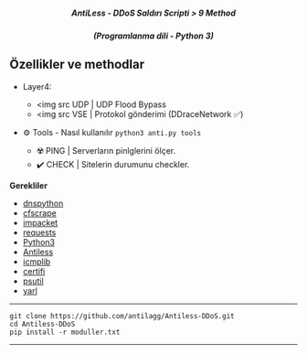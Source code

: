 
<em><h5 align="center">AntiLess - DDoS Saldırı Scripti > 9 Method</h5></em>
<em><h5 align="center">(Programlanma dili - Python 3)</h5></em>


## Özellikler ve methodlar

* Layer4: 
  * <img src UDP | UDP Flood Bypass
  * <img src VSE | Protokol gönderimi (DDraceNetwork ✅)

* ⚙️ Tools - Nasıl kullanılır
`
python3 anti.py tools
`
  * ☢️  PING | Serverların pinlglerini ölçer.
  * ✔️ CHECK | Sitelerin durumunu checkler.


**Gerekliler**

* [dnspython](https://github.com/rthalley/dnspython)
* [cfscrape](https://github.com/Anorov/cloudflare-scrape)
* [impacket](https://github.com/SecureAuthCorp/impacket)
* [requests](https://github.com/psf/requests)
* [Python3][python3]
* [Antiless](https://github.com/antilagg/Antiless)
* [icmplib](https://github.com/ValentinBELYN/icmplib)
* [certifi](https://github.com/certifi/python-certifi)
* [psutil](https://github.com/giampaolo/psutil)
* [yarl](https://github.com/aio-libs/yarl)
---

```shell
git clone https://github.com/antilagg/Antiless-DDoS.git
cd Antiless-DDoS
pip install -r moduller.txt
```

[python3]: https://python.org 'Python3'

---
